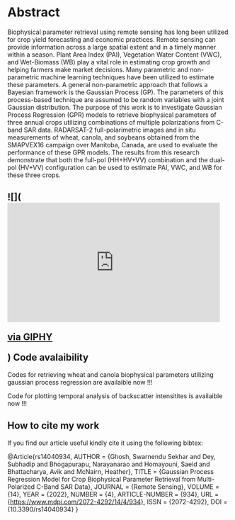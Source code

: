 # Abstract 

Biophysical parameter retrieval using remote sensing has long been utilized for crop yield forecasting and economic practices. Remote sensing can provide information across a large spatial extent and in a timely manner within a season. Plant Area Index (PAI), Vegetation Water Content (VWC), and Wet-Biomass (WB) play a vital role in estimating crop growth and helping farmers make market decisions. Many parametric and non-parametric machine learning techniques have been utilized to estimate these parameters. A general non-parametric approach that follows a Bayesian framework is the Gaussian Process (GP). The parameters of this process-based technique are assumed to be random variables with a joint Gaussian distribution. The purpose of this work is to investigate Gaussian Process Regression (GPR) models to retrieve biophysical parameters of three annual crops utilizing combinations of multiple polarizations from C-band SAR data. RADARSAT-2 full-polarimetric images and in situ measurements of wheat, canola, and soybeans obtained from the SMAPVEX16 campaign over Manitoba, Canada, are used to evaluate the performance of these GPR models. The results from this research demonstrate that both the full-pol (HH+HV+VV) combination and the dual-pol (HV+VV) configuration can be used to estimate PAI, VWC, and WB for these three crops.

## ![](<iframe src="https://giphy.com/embed/L1R1tvI9svkIWwpVYr" width="480" height="270" frameBorder="0" class="giphy-embed" allowFullScreen></iframe><p><a href="https://giphy.com/gifs/Pluralsight-computer-technology-coding-L1R1tvI9svkIWwpVYr">via GIPHY</a></p>) Code avalaibility

Codes for retrieving wheat and canola biophysical parameters utilizing gaussian process regression are availaible now !!!

Code for plotting temporal analysis of backscatter intensitites is availaible now !!!



## How to cite my work 

If you find our article useful kindly cite it using the following bibtex: 

@Article{rs14040934,
AUTHOR = {Ghosh, Swarnendu Sekhar and Dey, Subhadip and Bhogapurapu, Narayanarao and Homayouni, Saeid and Bhattacharya, Avik and McNairn, Heather},
TITLE = {Gaussian Process Regression Model for Crop Biophysical Parameter Retrieval from Multi-Polarized C-Band SAR Data},
JOURNAL = {Remote Sensing},
VOLUME = {14},
YEAR = {2022},
NUMBER = {4},
ARTICLE-NUMBER = {934},
URL = {https://www.mdpi.com/2072-4292/14/4/934},
ISSN = {2072-4292},
DOI = {10.3390/rs14040934}
}
